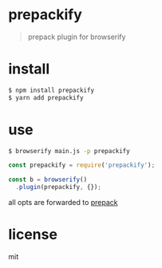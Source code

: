 # prepackify
> prepack plugin for browserify

# install
```sh
$ npm install prepackify
$ yarn add prepackify
```

# use
```sh
$ browserify main.js -p prepackify
```

```js
const prepackify = require('prepackify');

const b = browserify()
  .plugin(prepackify, {});
```

all opts are forwarded to [prepack](https://github.com/facebook/prepack)

# license
mit
